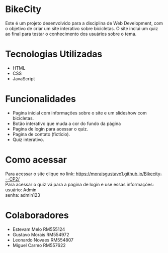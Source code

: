 # BikeCity

Este é um projeto desenvolvido para a disciplina de Web Development, com o objetivo de criar um site interativo sobre bicicletas. O site inclui um quiz ao final para testar o conhecimento dos usuários sobre o tema.

# Tecnologias Utilizadas

 - HTML
 - CSS
  - JavaScript

# Funcionalidades

- Pagina inicial com informações sobre o site e um slideshow com bicicletas.
- Botão interativo que muda a cor do fundo da página
- Pagina de login para acessar o quiz.
- Pagina de contato (fictício).
- Quiz interativo.

# Como acessar

Para acessar o site clique no link: https://moraisgustavo1.github.io/Bikecity---CP2/ <br>
Para acessar o quiz vá para a pagina de login e use essas informações:<br> usuário: Admin <br>senha: admin123

# Colaboradores

- Estevam Melo RM555124 
- Gustavo Morais RM554972
- Leonardo Novaes RM554807
- Miguel Carmo RM557622

